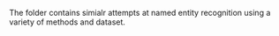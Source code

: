 The folder contains simialr attempts at named entity recognition using a variety of methods and dataset. 
